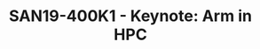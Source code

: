 ---
youtube_video_url: https://www.youtube.com/watch?v=BtIMbjMzGm4
amazon_s3_presentation_url: https://static.linaro.org/connect/san19/presentations/san19-400k1.pdf
amazon_s3_video_url: https://static.linaro.org/connect/san19/videos/san19-400k1.mp4
categories:
- san19
description: Arm-based systems are showing up in the HPC community and new silicon
  is coming. The architecture has also been selected for several of the exascale projects
  worldwide. Brent will talk about the aspects of Arm that are attractive to the HPC
  community, updates on projects and what we as a community can do to help accelerate
  adoption in this space.
image: /assets/images/featured-images/san19/SAN19-400K1.png
session_attendee_num: '126'
session_id: SAN19-400K1
session_room: Pacific Room (Keynote)
session_slot:
  end_time: '2019-09-26 10:25:00'
  start_time: '2019-09-26 10:00:00'
session_speakers:
- speaker_bio: Brent has a long history of working in supercomputing community. Starting
    in the mid-80’s in Canada, he wrote compilers for Myrias Research. In the early
    90’s he moved to the Lawrence Livermore National Laboratory and worked on the
    adoption of parallel computing. In the early to mid 2000’s, he ran the BlueGene
    project for Livermore as well as the Lustre file system contract. Brent founded
    and was CEO at Whamcloud, a company formed to keep Lustre in play for HPC. After
    selling Whamcloud to Intel, he was General Manager for the High Performance Data
    Division for 5+ years. Along the way, Brent had a hand in starting Software-Carpentry.com,
    building the first Java compiler and founding the Student Cluster Competition
    now held worldwide at HPC events.
  speaker_company: ARM
  speaker_image: /assets/images/speakers/san19/brent-gorda.jpg
  speaker_location: ''
  speaker_name: Brent Gorda
  speaker_position: Sr. Director
  speaker_url: ''
  speaker_username: brent.gorda
session_track: None/Other
tag: session
tags:
- Keynote
- HPC
title: 'SAN19-400K1 - Keynote: Arm in HPC'
---